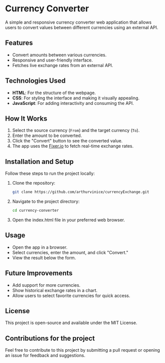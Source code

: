 # Currency Converter

A simple and responsive currency converter web application that allows users to convert values between different currencies using an external API.

## Features

- Convert amounts between various currencies.
- Responsive and user-friendly interface.
- Fetches live exchange rates from an external API.

## Technologies Used

- **HTML**: For the structure of the webpage.
- **CSS**: For styling the interface and making it visually appealing.
- **JavaScript**: For adding interactivity and consuming the API.

## How It Works

1. Select the source currency (`From`) and the target currency (`To`).
2. Enter the amount to be converted.
3. Click the "Convert" button to see the converted value.
4. The app uses the [Fixer.io](https://fixer.io/) to fetch real-time exchange rates.

## Installation and Setup

Follow these steps to run the project locally:

1. Clone the repository:
   ```bash
   git clone https://github.com/arthurvinice/currencyExchange.git

2. Navigate to the project directory:

   ```bash
   cd currency-converter

3. Open the index.html file in your preferred web browser.

## Usage

- Open the app in a browser.
- Select currencies, enter the amount, and click "Convert."
- View the result below the form.

## Future Improvements

- Add support for more currencies.
- Show historical exchange rates in a chart.
- Allow users to select favorite currencies for quick access.

## License

This project is open-source and available under the MIT License.

## Contributions for the project

Feel free to contribute to this project by submitting a pull request or opening an issue for feedback and suggestions.
